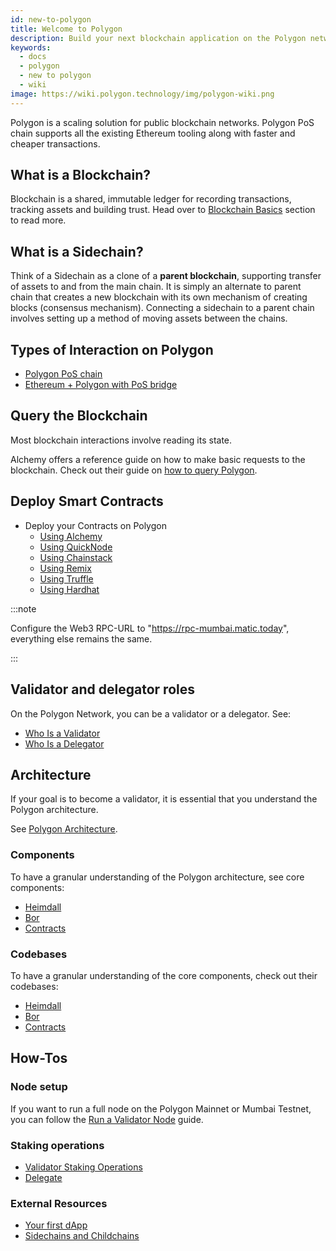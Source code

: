 ```yaml
---
id: new-to-polygon
title: Welcome to Polygon
description: Build your next blockchain application on the Polygon network.
keywords:
  - docs
  - polygon
  - new to polygon
  - wiki
image: https://wiki.polygon.technology/img/polygon-wiki.png
---
```


Polygon is a scaling solution for public blockchain networks. Polygon PoS chain supports all the existing Ethereum tooling along with faster and cheaper transactions.

## What is a Blockchain?

Blockchain is a shared, immutable ledger for recording transactions, tracking assets and building trust. Head over to [Blockchain Basics](blockchain-basics/basics-blockchain.md) section to read more.

## What is a Sidechain?

Think of a Sidechain as a clone of a **parent blockchain**, supporting transfer of assets to and from the main chain. It is simply an alternate to parent chain that creates a new blockchain with its own mechanism of creating blocks (consensus mechanism). Connecting a sidechain to a parent chain involves setting up a method of moving assets between the chains.

## Types of Interaction on Polygon

* [Polygon PoS chain](/develop/getting-started.md)
* [Ethereum + Polygon with PoS bridge](/develop/ethereum-polygon/pos/getting-started.md)

## Query the Blockchain

Most blockchain interactions involve reading its state.

Alchemy offers a reference guide on how to make basic requests to the blockchain. Check out their guide on [how to query Polygon](https://docs.alchemy.com/reference/polygon-sdk-examples).

## Deploy Smart Contracts

* Deploy your Contracts on Polygon
  - [Using Alchemy](/develop/alchemy.md)
  - [Using QuickNode](/develop/quicknode.md)
  - [Using Chainstack](/develop/chainstack.md)
  - [Using Remix](/develop/remix.md)
  - [Using Truffle](/develop/truffle.md)
  - [Using Hardhat](/develop/hardhat.md)

:::note

Configure the Web3 RPC-URL to "https://rpc-mumbai.matic.today", everything else remains the same.

:::

## Validator and delegator roles

On the Polygon Network, you can be a validator or a delegator. See:

* [Who Is a Validator](/maintain/polygon-basics/who-is-validator.md)
* [Who Is a Delegator](/maintain/polygon-basics/who-is-delegator.md)

## Architecture

If your goal is to become a validator, it is essential that you understand the Polygon architecture.

See [Polygon Architecture](/maintain/validator/architecture.md).

### Components

To have a granular understanding of the Polygon architecture, see core components:

* [Heimdall](/pos/heimdall/overview.md)
* [Bor](/pos/bor/overview.md)
* [Contracts](/pos/contracts/stakingmanager.md)

### Codebases

To have a granular understanding of the core components, check out their codebases:

* [Heimdall](https://github.com/maticnetwork/heimdall)
* [Bor](https://github.com/maticnetwork/bor)
* [Contracts](https://github.com/maticnetwork/contracts)

## How-Tos

### Node setup

If you want to run a full node on the Polygon Mainnet or Mumbai Testnet, you can follow the
[Run a Validator Node](/maintain/validate/run-validator.md) guide.

### Staking operations

* [Validator Staking Operations](/docs/maintain/validate/validator-staking-operations)
* [Delegate](/docs/maintain/delegate/delegate)

### External Resources
- [Your first dApp](https://www.youtube.com/watch?v=rzvk2kdjr2I)
- [Sidechains and Childchains](https://hackernoon.com/what-are-sidechains-and-childchains-7202cc9e5994)